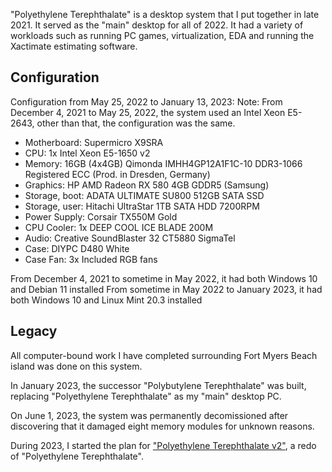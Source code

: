 "Polyethylene Terephthalate" is a desktop system that I put together in late 2021. It served as the "main" desktop for all of 2022. It had a variety of workloads such as running PC games, virtualization, EDA and running the Xactimate estimating software.

## Configuration

Configuration from May 25, 2022 to January 13, 2023:
Note: From December 4, 2021 to May 25, 2022, the system used an Intel Xeon E5-2643, other than that, the configuration was the same.

- Motherboard: Supermicro X9SRA
- CPU: 1x Intel Xeon E5-1650 v2
- Memory: 16GB (4x4GB) Qimonda IMHH4GP12A1F1C-10 DDR3-1066 Registered ECC (Prod. in Dresden, Germany)
- Graphics: HP AMD Radeon RX 580 4GB GDDR5 (Samsung)
- Storage, boot: ADATA ULTIMATE SU800 512GB SATA SSD
- Storage, user: Hitachi UltraStar 1TB SATA HDD 7200RPM
- Power Supply: Corsair TX550M Gold
- CPU Cooler: 1x DEEP COOL ICE BLADE 200M
- Audio: Creative SoundBlaster 32 CT5880 SigmaTel
- Case: DIYPC D480 White
- Case Fan: 3x Included RGB fans

From December 4, 2021 to sometime in May 2022, it had both Windows 10 and Debian 11 installed
From sometime in May 2022 to January 2023, it had both Windows 10 and Linux Mint 20.3 installed

## Legacy
All computer-bound work I have completed surrounding Fort Myers Beach island was done on this system.

In January 2023, the successor "Polybutylene Terephthalate" was built, replacing "Polyethylene Terephthalate" as my "main" desktop PC.

On June 1, 2023, the system was permanently decomissioned after discovering that it damaged eight memory modules for unknown reasons. 

During 2023, I started the plan for ["Polyethylene Terephthalate v2"](../pc_pet2), a redo of "Polyethylene Terephthalate". 